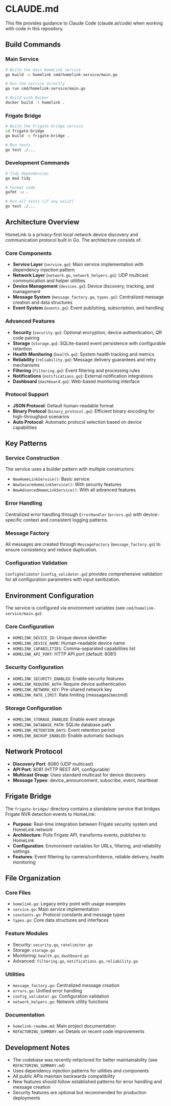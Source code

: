 # CLAUDE.md

This file provides guidance to Claude Code (claude.ai/code) when working with code in this repository.

## Build Commands

### Main Service
```bash
# Build the main HomeLink service
go build -o homelink cmd/homelink-service/main.go

# Run the service directly
go run cmd/homelink-service/main.go

# Build with Docker
docker build -t homelink .
```

### Frigate Bridge
```bash
# Build the Frigate bridge service
cd frigate-bridge
go build -o frigate-bridge .

# Run tests
go test ./...
```

### Development Commands
```bash
# Tidy dependencies
go mod tidy

# Format code
gofmt -w .

# Run all tests (if any exist)
go test ./...
```

## Architecture Overview

HomeLink is a privacy-first local network device discovery and communication protocol built in Go. The architecture consists of:

### Core Components

- **Service Layer** (`service.go`): Main service implementation with dependency injection pattern
- **Network Layer** (`network.go`, `network_helpers.go`): UDP multicast communication and helper utilities
- **Device Management** (`devices.go`): Device discovery, tracking, and management
- **Message System** (`message_factory.go`, `types.go`): Centralized message creation and data structures
- **Event System** (`events.go`): Event publishing, subscription, and handling

### Advanced Features

- **Security** (`security.go`): Optional encryption, device authentication, QR code pairing
- **Storage** (`storage.go`): SQLite-based event persistence with configurable retention
- **Health Monitoring** (`health.go`): System health tracking and metrics
- **Reliability** (`reliability.go`): Message delivery guarantees and retry mechanisms
- **Filtering** (`filtering.go`): Event filtering and processing rules
- **Notifications** (`notifications.go`): External notification integrations
- **Dashboard** (`dashboard.go`): Web-based monitoring interface

### Protocol Support

- **JSON Protocol**: Default human-readable format
- **Binary Protocol** (`binary_protocol.go`): Efficient binary encoding for high-throughput scenarios
- **Auto Protocol**: Automatic protocol selection based on device capabilities

## Key Patterns

### Service Construction
The service uses a builder pattern with multiple constructors:
- `NewHomeLinkService()`: Basic service
- `NewSecureHomeLinkService()`: With security features
- `NewAdvancedHomeLinkService()`: With all advanced features

### Error Handling
Centralized error handling through `ErrorHandler` (`errors.go`) with device-specific context and consistent logging patterns.

### Message Factory
All messages are created through `MessageFactory` (`message_factory.go`) to ensure consistency and reduce duplication.

### Configuration Validation
`ConfigValidator` (`config_validator.go`) provides comprehensive validation for all configuration parameters with input sanitization.

## Environment Configuration

The service is configured via environment variables (see `cmd/homelink-service/main.go`):

### Core Configuration
- `HOMELINK_DEVICE_ID`: Unique device identifier
- `HOMELINK_DEVICE_NAME`: Human-readable device name
- `HOMELINK_CAPABILITIES`: Comma-separated capabilities list
- `HOMELINK_API_PORT`: HTTP API port (default: 8081)

### Security Configuration
- `HOMELINK_SECURITY_ENABLED`: Enable security features
- `HOMELINK_REQUIRE_AUTH`: Require device authentication
- `HOMELINK_NETWORK_KEY`: Pre-shared network key
- `HOMELINK_RATE_LIMIT`: Rate limiting (messages/second)

### Storage Configuration
- `HOMELINK_STORAGE_ENABLED`: Enable event storage
- `HOMELINK_DATABASE_PATH`: SQLite database path
- `HOMELINK_RETENTION_DAYS`: Event retention period
- `HOMELINK_BACKUP_ENABLED`: Enable automatic backups

## Network Protocol

- **Discovery Port**: 8080 (UDP multicast)
- **API Port**: 8081 (HTTP REST API, configurable)
- **Multicast Group**: Uses standard multicast for device discovery
- **Message Types**: device_announcement, subscribe, event, heartbeat

## Frigate Bridge

The `frigate-bridge/` directory contains a standalone service that bridges Frigate NVR detection events to HomeLink:

- **Purpose**: Real-time integration between Frigate security system and HomeLink network
- **Architecture**: Polls Frigate API, transforms events, publishes to HomeLink
- **Configuration**: Environment variables for URLs, filtering, and reliability settings
- **Features**: Event filtering by camera/confidence, reliable delivery, health monitoring

## File Organization

### Core Files
- `homelink.go`: Legacy entry point with usage examples
- `service.go`: Main service implementation
- `constants.go`: Protocol constants and message types
- `types.go`: Core data structures and interfaces

### Feature Modules
- Security: `security.go`, `ratelimiter.go`
- Storage: `storage.go` 
- Monitoring: `health.go`, `dashboard.go`
- Advanced: `filtering.go`, `notifications.go`, `reliability.go`

### Utilities
- `message_factory.go`: Centralized message creation
- `errors.go`: Unified error handling
- `config_validator.go`: Configuration validation
- `network_helpers.go`: Network utility functions

### Documentation
- `homelink-readme.md`: Main project documentation
- `REFACTORING_SUMMARY.md`: Details on recent code improvements

## Development Notes

- The codebase was recently refactored for better maintainability (see `REFACTORING_SUMMARY.md`)
- Uses dependency injection patterns for utilities and components  
- All public APIs maintain backwards compatibility
- New features should follow established patterns for error handling and message creation
- Security features are optional but recommended for production deployments
